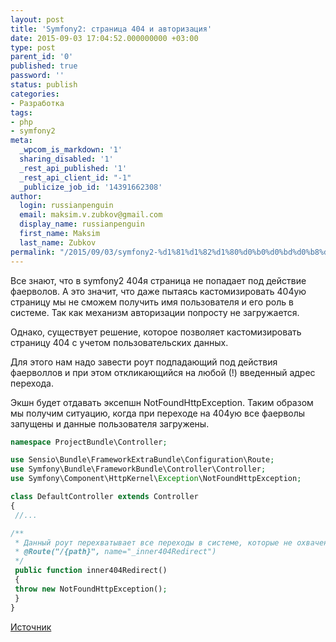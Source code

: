 ```yaml
---
layout: post
title: 'Symfony2: страница 404 и авторизация'
date: 2015-09-03 17:04:52.000000000 +03:00
type: post
parent_id: '0'
published: true
password: ''
status: publish
categories:
- Разработка
tags:
- php
- symfony2
meta:
  _wpcom_is_markdown: '1'
  sharing_disabled: '1'
  _rest_api_published: '1'
  _rest_api_client_id: "-1"
  _publicize_job_id: '14391662308'
author:
  login: russianpenguin
  email: maksim.v.zubkov@gmail.com
  display_name: russianpenguin
  first_name: Maksim
  last_name: Zubkov
permalink: "/2015/09/03/symfony2-%d1%81%d1%82%d1%80%d0%b0%d0%bd%d0%b8%d1%86%d0%b0-404-%d0%b8-%d0%b0%d0%b2%d1%82%d0%be%d1%80%d0%b8%d0%b7%d0%b0%d1%86%d0%b8%d1%8f/"
---
```

Все знают, что в symfony2 404я страница не попадает под действие фаерволов. А это значит, что даже пытаясь кастомизировать 404ую страницу мы не сможем получить имя пользователя и его роль в системе. Так как механизм авторизации попросту не загружается.

Однако, существует решение, которое позволяет кастомизировать страницу 404 с учетом пользовательских данных.

Для этого нам надо завести роут подпадающий под действия фаерволлов и при этом откликающийся на любой (!) введенный адрес перехода.

Экшн будет отдавать эксепшн NotFoundHttpException. Таким образом мы получим ситуацию, когда при переходе на 404ую все фаерволы запущены и данные пользователя загружены.

```php
namespace ProjectBundle\Controller;

use Sensio\Bundle\FrameworkExtraBundle\Configuration\Route;  
use Symfony\Bundle\FrameworkBundle\Controller\Controller;  
use Symfony\Component\HttpKernel\Exception\NotFoundHttpException;

class DefaultController extends Controller  
{  
 //...

/**  
 * Данный роут перехватывает все переходы в системе, которые не охвачены другими роутами.  
 * @Route("/{path}", name="_inner404Redirect")  
 */  
 public function inner404Redirect()  
 {  
 throw new NotFoundHttpException();  
 }  
}
```

[Источник](https://github.com/symfony/symfony/issues/8414)


